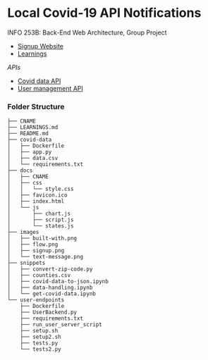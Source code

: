 # Local Covid-19 API Notifications

INFO 253B: Back-End Web Architecture, Group Project



- [Signup Website](https://kaisiebenrock.com/backend-project/)
- [Learnings](./LEARNINGS.md)



*APIs*

- [Covid data API](./covid-data)
- [User management API](./user-endpoints)



### Folder Structure

```
├── CNAME
├── LEARNINGS.md
├── README.md
├── covid-data
│   ├── Dockerfile
│   ├── app.py
│   ├── data.csv
│   └── requirements.txt
├── docs
│   ├── CNAME
│   ├── css
│   │   └── style.css
│   ├── favicon.ico
│   ├── index.html
│   └── js
│       ├── chart.js
│       ├── script.js
│       └── states.js
├── images
│   ├── built-with.png
│   ├── flow.png
│   ├── signup.png
│   └── text-message.png
├── snippets
│   ├── convert-zip-code.py
│   ├── counties.csv
│   ├── covid-data-to-json.ipynb
│   ├── data-handling.ipynb
│   └── get-covid-data.ipynb
└── user-endpoints
    ├── Dockerfile
    ├── UserBackend.py
    ├── requirements.txt
    ├── run_user_server_script
    ├── setup.sh
    ├── setup2.sh
    ├── tests.py
    └── tests2.py
```

